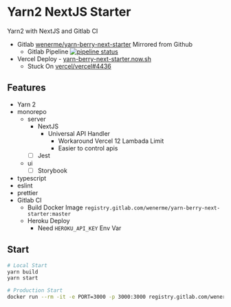 # Yarn2 NextJS Starter

Yarn2 with NextJS and Gitlab CI

- Gitlab [wenerme/yarn-berry-next-starter](https://gitlab.com/wenerme/yarn-berry-next-starter) Mirrored from Github
  - Gitlab Pipeline [![pipeline status](https://gitlab.com/wenerme/yarn-berry-next-starter/badges/master/pipeline.svg)](https://gitlab.com/wenerme/yarn-berry-next-starter/-/commits/master)
- Vercel Deploy - [yarn-berry-next-starter.now.sh](https://yarn-berry-next-starter.now.sh)
  - Stuck On [vercel/vercel#4436](https://github.com/vercel/vercel/issues/4436)

## Features

- Yarn 2
- monorepo
  - server
    - NextJS
      - Universal API Handler
        - Workaround Vercel 12 Lambada Limit
        - Easier to control apis
    - [ ] Jest
  - ui
    - [ ] Storybook
- typescript
- eslint
- prettier
- Gitlab CI
  - Build Docker Image `registry.gitlab.com/wenerme/yarn-berry-next-starter:master`
  - Heroku Deploy
    - Need `HEROKU_API_KEY` Env Var

## Start

```bash
# Local Start
yarn build
yarn start

# Production Start
docker run --rm -it -e PORT=3000 -p 3000:3000 registry.gitlab.com/wenerme/yarn-berry-next-starter:master
```
